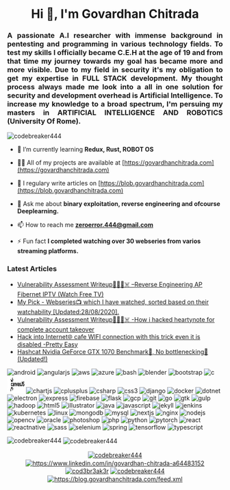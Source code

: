 <h1 align="center">Hi 👋, I'm Govardhan Chitrada</h1>
<h3 align="justify">A passionate A.I researcher with immense background in pentesting and programming in various technology fields. To test my skills I officially became C.E.H at the age of 19 and from that time my journey towards my goal has became more and more visible. Due to my field in security it's my obligation to get my expertise in FULL STACK development. My thought process always made me look into a all in one solution for security and development overhead is Artificial Intelligence. To increase my knowledge to a broad spectrum, I'm persuing my masters in ARTIFICIAL INTELLIGENCE AND ROBOTICS (University Of Rome).</h3>

<p align="left"> <img src="https://komarev.com/ghpvc/?username=codebreaker444" alt="codebreaker444" /> </p>

- 🌱 I’m currently learning **Redux, Rust, ROBOT OS**

- 👨‍💻 All of my projects are available at [https://govardhanchitrada.com](https://govardhanchitrada.com)

- 📝 I regulary write articles on [https://blob.govardhanchitrada.com](https://blob.govardhanchitrada.com)

- 💬 Ask me about **binary exploitation, reverse engineering and ofcourse Deeplearning.**

- 📫 How to reach me **zeroerror.444@gmail.com**

- ⚡ Fun fact **I completed watching over 30 webseries from varios streaming platforms.**

### Latest Articles
<!-- BLOG-POST-LIST:START -->
- [Vulnerability Assessment Writeup📄🕵️‍♀️☠️ –Reverse Engineering AP Fibernet IPTV (Watch Free TV)](https://blog.govardhanchitrada.com/Reverse-Engineering-AP-Fibernet-IPTV-APSFL/)
- [My Pick - Webseries📺 which I have watched, sorted based on their watchability [Updated:28/08/2020].](https://blog.govardhanchitrada.com/MY-PICK-WEBSERIES-WHICH-I-HAVE-PERSONALLY-WATCHED/)
- [Vulnerability Assessment Writeup📄🕵️‍♀️☠️ -How i hacked heartynote for complete account takeover](https://blog.govardhanchitrada.com/How-i-hacked-heartynote/)
- [Hack into Internet🌐 cafe WIFI connection with this trick even it is disabled -Pretty Easy](https://blog.govardhanchitrada.com/Hack-into-internet-cafe-wifi/)
- [Hashcat Nvidia GeForce GTX 1070 Benchmark🚄, No bottlenecking🍾 (Updated!)](https://blog.govardhanchitrada.com/Hashcat-nvidia-gtx1070-benchmark/)
<!-- BLOG-POST-LIST:END -->

<p align="left"><img src="https://devicons.github.io/devicon/devicon.git/icons/android/android-original-wordmark.svg" alt="android" width="40" height="40"/> <img src="https://devicons.github.io/devicon/devicon.git/icons/angularjs/angularjs-original.svg" alt="angularjs" width="40" height="40"/> <img src="https://devicons.github.io/devicon/devicon.git/icons/amazonwebservices/amazonwebservices-original-wordmark.svg" alt="aws" width="40" height="40"/> <img src="https://www.vectorlogo.zone/logos/microsoft_azure/microsoft_azure-icon.svg" alt="azure" width="40" height="40"/> <img src="https://www.vectorlogo.zone/logos/gnu_bash/gnu_bash-icon.svg" alt="bash" width="40" height="40"/> <img src="https://download.blender.org/branding/community/blender_community_badge_white.svg" alt="blender" width="40" height="40"/> <img src="https://devicons.github.io/devicon/devicon.git/icons/bootstrap/bootstrap-plain.svg" alt="bootstrap" width="40" height="40"/> <img src="https://devicons.github.io/devicon/devicon.git/icons/c/c-original.svg" alt="c" width="40" height="40"/> <img src="https://raw.githubusercontent.com/Hardik0307/Hardik0307/master/assets/canvasjs-charts.svg" alt="canvasjs" width="40" height="40"/> <img src="https://www.chartjs.org/media/logo-title.svg" alt="chartjs" width="40" height="40"/> <img src="https://devicons.github.io/devicon/devicon.git/icons/cplusplus/cplusplus-original.svg" alt="cplusplus" width="40" height="40"/> <img src="https://devicons.github.io/devicon/devicon.git/icons/csharp/csharp-original.svg" alt="csharp" width="40" height="40"/> <img src="https://devicons.github.io/devicon/devicon.git/icons/css3/css3-original-wordmark.svg" alt="css3" width="40" height="40"/> <img src="https://devicons.github.io/devicon/devicon.git/icons/django/django-original.svg" alt="django" width="40" height="40"/> <img src="https://devicons.github.io/devicon/devicon.git/icons/docker/docker-original-wordmark.svg" alt="docker" width="40" height="40"/> <img src="https://devicons.github.io/devicon/devicon.git/icons/dot-net/dot-net-original-wordmark.svg" alt="dotnet" width="40" height="40"/> <img src="https://devicons.github.io/devicon/devicon.git/icons/electron/electron-original.svg" alt="electron" width="40" height="40"/> <img src="https://devicons.github.io/devicon/devicon.git/icons/express/express-original-wordmark.svg" alt="express" width="40" height="40"/> <img src="https://www.vectorlogo.zone/logos/firebase/firebase-icon.svg" alt="firebase" width="40" height="40"/> <img src="https://www.vectorlogo.zone/logos/pocoo_flask/pocoo_flask-icon.svg" alt="flask" width="40" height="40"/> <img src="https://www.vectorlogo.zone/logos/google_cloud/google_cloud-icon.svg" alt="gcp" width="40" height="40"/> <img src="https://www.vectorlogo.zone/logos/git-scm/git-scm-icon.svg" alt="git" width="40" height="40"/> <img src="https://devicons.github.io/devicon/devicon.git/icons/go/go-original.svg" alt="go" width="40" height="40"/> <img src="https://upload.wikimedia.org/wikipedia/commons/7/71/GTK_logo.svg" alt="gtk" width="40" height="40"/> <img src="https://devicons.github.io/devicon/devicon.git/icons/gulp/gulp-plain.svg" alt="gulp" width="40" height="40"/> <img src="https://www.vectorlogo.zone/logos/apache_hadoop/apache_hadoop-icon.svg" alt="hadoop" width="40" height="40"/> <img src="https://devicons.github.io/devicon/devicon.git/icons/html5/html5-original-wordmark.svg" alt="html5" width="40" height="40"/> <img src="https://www.vectorlogo.zone/logos/adobe_illustrator/adobe_illustrator-icon.svg" alt="illustrator" width="40" height="40"/> <img src="https://devicons.github.io/devicon/devicon.git/icons/java/java-original-wordmark.svg" alt="java" width="40" height="40"/> <img src="https://devicons.github.io/devicon/devicon.git/icons/javascript/javascript-original.svg" alt="javascript" width="40" height="40"/> <img src="https://www.vectorlogo.zone/logos/jekyllrb/jekyllrb-icon.svg" alt="jekyll" width="40" height="40"/> <img src="https://www.vectorlogo.zone/logos/jenkins/jenkins-icon.svg" alt="jenkins" width="40" height="40"/> <img src="https://www.vectorlogo.zone/logos/kubernetes/kubernetes-icon.svg" alt="kubernetes" width="40" height="40"/> <img src="https://devicons.github.io/devicon/devicon.git/icons/linux/linux-original.svg" alt="linux" width="40" height="40"/> <img src="https://devicons.github.io/devicon/devicon.git/icons/mongodb/mongodb-original-wordmark.svg" alt="mongodb" width="40" height="40"/> <img src="https://devicons.github.io/devicon/devicon.git/icons/mysql/mysql-original-wordmark.svg" alt="mysql" width="40" height="40"/> <img src="https://cdn.worldvectorlogo.com/logos/nextjs-3.svg" alt="nextjs" width="40" height="40"/> <img src="https://devicons.github.io/devicon/devicon.git/icons/nginx/nginx-original.svg" alt="nginx" width="40" height="40"/> <img src="https://devicons.github.io/devicon/devicon.git/icons/nodejs/nodejs-original-wordmark.svg" alt="nodejs" width="40" height="40"/> <img src="https://www.vectorlogo.zone/logos/opencv/opencv-icon.svg" alt="opencv" width="40" height="40"/> <img src="https://devicons.github.io/devicon/devicon.git/icons/oracle/oracle-original.svg" alt="oracle" width="40" height="40"/> <img src="https://devicons.github.io/devicon/devicon.git/icons/photoshop/photoshop-plain.svg" alt="photoshop" width="40" height="40"/> <img src="https://devicons.github.io/devicon/devicon.git/icons/php/php-original.svg" alt="php" width="40" height="40"/> <img src="https://devicons.github.io/devicon/devicon.git/icons/python/python-original.svg" alt="python" width="40" height="40"/> <img src="https://www.vectorlogo.zone/logos/pytorch/pytorch-icon.svg" alt="pytorch" width="40" height="40"/> <img src="https://devicons.github.io/devicon/devicon.git/icons/react/react-original-wordmark.svg" alt="react" width="40" height="40"/> <img src="https://reactnative.dev/img/header_logo.svg" alt="reactnative" width="40" height="40"/> <img src="https://devicons.github.io/devicon/devicon.git/icons/sass/sass-original.svg" alt="sass" width="40" height="40"/> <img src="https://raw.githubusercontent.com/detain/svg-logos/780f25886640cef088af994181646db2f6b1a3f8/svg/selenium-logo.svg" alt="selenium" width="40" height="40"/> <img src="https://www.vectorlogo.zone/logos/springio/springio-icon.svg" alt="spring" width="40" height="40"/> <img src="https://www.vectorlogo.zone/logos/tensorflow/tensorflow-icon.svg" alt="tensorflow" width="40" height="40"/> <img src="https://devicons.github.io/devicon/devicon.git/icons/typescript/typescript-original.svg" alt="typescript" width="40" height="40"/></p>

<p><img align="left" src="https://github-readme-stats.vercel.app/api/top-langs/?username=codebreaker444&layout=compact" alt="codebreaker444" /></p>

<p>&nbsp;<img align="center" src="https://github-readme-stats.vercel.app/api?username=codebreaker444&show_icons=true" alt="codebreaker444" /></p>

<p align="center">
<a href="https://twitter.com/codebreaker444" target="blank"><img align="center" src="https://cdn.jsdelivr.net/npm/simple-icons@3.0.1/icons/twitter.svg" alt="codebreaker444" height="30" width="30" /></a>
<a href="https://linkedin.com/in/https://www.linkedin.com/in/govardhan-chitrada-a64483152" target="blank"><img align="center" src="https://cdn.jsdelivr.net/npm/simple-icons@3.0.1/icons/linkedin.svg" alt="https://www.linkedin.com/in/govardhan-chitrada-a64483152" height="30" width="30" /></a>
<a href="https://fb.com/cod3br3ak3r" target="blank"><img align="center" src="https://cdn.jsdelivr.net/npm/simple-icons@3.0.1/icons/facebook.svg" alt="cod3br3ak3r" height="30" width="30" /></a>
<a href="https://instagram.com/codebreaker444" target="blank"><img align="center" src="https://cdn.jsdelivr.net/npm/simple-icons@3.0.1/icons/instagram.svg" alt="codebreaker444" height="30" width="30" /></a>
<a href="/https://blog.govardhanchitrada.com/feed.xml" target="blank"><img align="center" src="https://cdn.jsdelivr.net/npm/simple-icons@3.0.1/icons/rss.svg" alt="https://blog.govardhanchitrada.com/feed.xml" height="30" width="30" /></a>
</p>
